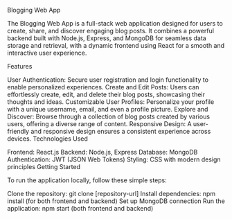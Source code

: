 Blogging Web App

The Blogging Web App is a full-stack web application designed for users to create, share, and discover engaging blog posts. It combines a powerful backend built with Node.js, Express, and MongoDB for seamless data storage and retrieval, with a dynamic frontend using React for a smooth and interactive user experience.

Features

User Authentication: Secure user registration and login functionality to enable personalized experiences.
Create and Edit Posts: Users can effortlessly create, edit, and delete their blog posts, showcasing their thoughts and ideas.
Customizable User Profiles: Personalize your profile with a unique username, email, and even a profile picture.
Explore and Discover: Browse through a collection of blog posts created by various users, offering a diverse range of content.
Responsive Design: A user-friendly and responsive design ensures a consistent experience across devices.
Technologies Used

Frontend: React.js
Backend: Node.js, Express
Database: MongoDB
Authentication: JWT (JSON Web Tokens)
Styling: CSS with modern design principles
Getting Started

To run the application locally, follow these simple steps:

Clone the repository: git clone [repository-url]
Install dependencies: npm install (for both frontend and backend)
Set up MongoDB connection
Run the application: npm start (both frontend and backend)
